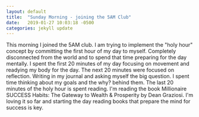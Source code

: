 ```yaml
---
layout: default
title:  "Sunday Morning - joining the 5AM Club"
date:   2019-01-27 10:03:18 -0500
categories: jekyll update
---
```

This morning I joined the 5AM club. I am trying to implement the "holy hour" concept by committing the first hour of my day to myself. Completely disconnected from the world and to spend that time preparing for the day mentally. I spent the first 20 minutes of my day focusing on movement and readying my body for the day. The next 20 minutes were focused on reflection. Writing in my journal and asking myself the big question. I spent time thinking about my goals and the why? behind them. The last 20 minutes of the holy hour is spent reading. I'm reading the book Millionaire SUCCESS Habits: The Gateway to Wealth & Prosperity by Dean Graziosi. I'm loving it so far and starting the day reading books that prepare the mind for success is key.  
